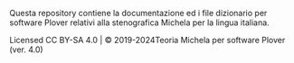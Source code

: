 Questa repository contiene la documentazione ed i file dizionario per software Plover relativi alla stenografica Michela per la lingua italiana.

Licensed CC BY-SA 4.0 | © 2019-2024Teoria Michela per software Plover (ver. 4.0)
